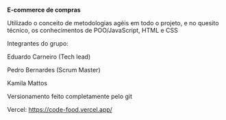 

**E-commerce de compras**


Utilizado o conceito de metodologias agéis em todo o projeto, e no quesito técnico, os conhecimentos de POO/JavaScript, HTML e CSS 

Integrantes do grupo:


Eduardo Carneiro (Tech lead)


Pedro Bernardes (Scrum Master)


Kamila Mattos 


Versionamento feito completamente pelo git


Vercel: https://code-food.vercel.app/
